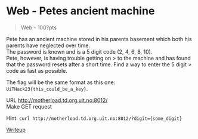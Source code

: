 # Web - Petes ancient machine
> Web - 100?pts

Pete has an ancient machine stored in his parents basement which both his parents have neglected over time.<br>
The password is known and is a 5 digit code (2, 4, 6, 8, 10).<br> Pete, however, is having trouble getting on > to the machine and has found that the password resets after a short time. Find a way to enter the 5 digit > code as fast as possible.

The flag will be the same format as this one:
`UiTHack23{this_could_be_a_key}`.

URL http://motherload.td.org.uit.no:8012/ <br>
Make GET request <br>

Hint. `curl http://motherload.td.org.uit.no:8012/?digit={some_digit}`

[Writeup](writeup/writeup.md)
